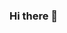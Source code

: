 ### Hi there 👋

<!--
**Beginner777-cpp/Beginner777-cpp** is a ✨ _special_ ✨ repository because its `README.md` (this file) appears on your GitHub profile.

Here are some ideas to get you started:

- 🔭 I’m currently working on ... new projects
- 🌱 I’m currently learning ... React.js Php Wordpress
- 👯 I’m looking to collaborate on ... React.js
- 🤔 I’m looking for help with ... php
- 💬 Ask me about ... anything
- 📫 How to reach me: ... no way
- 😄 Pronouns: ... he/him
- ⚡ Fun fact: ... I'm from Uzbekistan
-->
